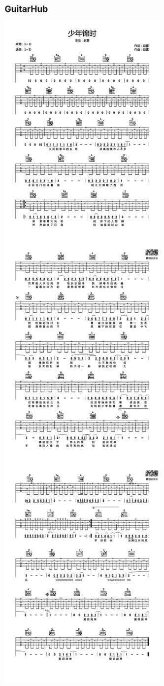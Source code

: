 # GuitarHub

![少年锦时吉他谱_赵雷_D调原版编配_0](./少年锦时吉他谱_赵雷_D调原版编配_0.jpg)
![少年锦时吉他谱_赵雷_D调原版编配_1](./少年锦时吉他谱_赵雷_D调原版编配_1.jpg)
![少年锦时吉他谱_赵雷_D调原版编配_2](./少年锦时吉他谱_赵雷_D调原版编配_2.jpg)
